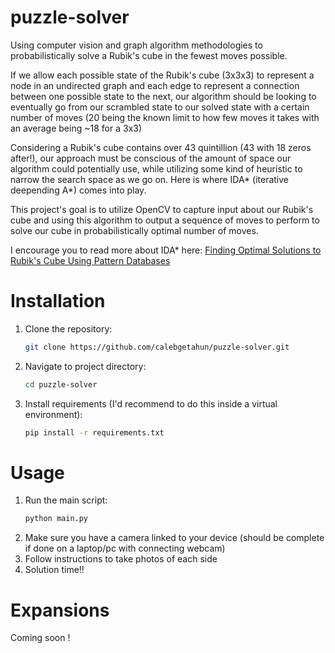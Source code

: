 # puzzle-solver
Using computer vision and graph algorithm methodologies to probabilistically solve a Rubik's cube in the fewest moves possible.

If we allow each possible state of the Rubik's cube (3x3x3) to represent a node in an undirected graph and each edge to represent a connection between one possible state to the next, our algorithm should be looking to eventually go from our scrambled state to our solved state with a certain number of moves (20 being the known limit to how few moves it takes with an average being ~18 for a 3x3)

Considering a Rubik's cube contains over 43 quintillion (43 with 18 zeros after!), our approach must be conscious of the amount of space our algorithm could potentially use, while utilizing some kind of heuristic to narrow the search space as we go on. Here is where IDA* (iterative deepending A*) comes into play.

This project's goal is to utilize OpenCV to capture input about our Rubik's cube and using this algorithm to output a sequence of moves to perform to solve our cube in probabilistically optimal number of moves.

I encourage you to read more about IDA* here: [Finding Optimal Solutions to Rubik's Cube
Using Pattern Databases ](https://www.cs.princeton.edu/courses/archive/fall06/cos402/papers/korfrubik.pdf)

# Installation
1. Clone the repository:
   ```bash
   git clone https://github.com/calebgetahun/puzzle-solver.git
2. Navigate to project directory:
    ```bash
    cd puzzle-solver
2. Install requirements (I'd recommend to do this inside a virtual environment):
    ```bash
    pip install -r requirements.txt
# Usage
1. Run the main script:
    ```bash
    python main.py
2. Make sure you have a camera linked to your device (should be complete if done on a laptop/pc with connecting webcam)
3. Follow instructions to take photos of each side
4. Solution time!!
# Expansions
Coming soon !
